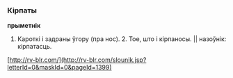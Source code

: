 ### Кірпаты
**прыметнік**

1. Кароткі і задраны ўгору (пра нос). 2. Тое, што і кірпаносы. || назоўнік: кірпатасць.

<a rel="author">[http://rv-blr.com/](http://rv-blr.com/slounik.jsp?letterId=0&maskId=0&pageId=1399)</a>
